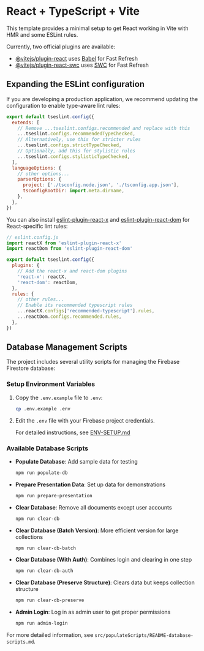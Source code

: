 # React + TypeScript + Vite

This template provides a minimal setup to get React working in Vite with HMR and some ESLint rules.

Currently, two official plugins are available:

- [@vitejs/plugin-react](https://github.com/vitejs/vite-plugin-react/blob/main/packages/plugin-react) uses [Babel](https://babeljs.io/) for Fast Refresh
- [@vitejs/plugin-react-swc](https://github.com/vitejs/vite-plugin-react/blob/main/packages/plugin-react-swc) uses [SWC](https://swc.rs/) for Fast Refresh

## Expanding the ESLint configuration

If you are developing a production application, we recommend updating the configuration to enable type-aware lint rules:

```js
export default tseslint.config({
  extends: [
    // Remove ...tseslint.configs.recommended and replace with this
    ...tseslint.configs.recommendedTypeChecked,
    // Alternatively, use this for stricter rules
    ...tseslint.configs.strictTypeChecked,
    // Optionally, add this for stylistic rules
    ...tseslint.configs.stylisticTypeChecked,
  ],
  languageOptions: {
    // other options...
    parserOptions: {
      project: ['./tsconfig.node.json', './tsconfig.app.json'],
      tsconfigRootDir: import.meta.dirname,
    },
  },
})
```

You can also install [eslint-plugin-react-x](https://github.com/Rel1cx/eslint-react/tree/main/packages/plugins/eslint-plugin-react-x) and [eslint-plugin-react-dom](https://github.com/Rel1cx/eslint-react/tree/main/packages/plugins/eslint-plugin-react-dom) for React-specific lint rules:

```js
// eslint.config.js
import reactX from 'eslint-plugin-react-x'
import reactDom from 'eslint-plugin-react-dom'

export default tseslint.config({
  plugins: {
    // Add the react-x and react-dom plugins
    'react-x': reactX,
    'react-dom': reactDom,
  },
  rules: {
    // other rules...
    // Enable its recommended typescript rules
    ...reactX.configs['recommended-typescript'].rules,
    ...reactDom.configs.recommended.rules,
  },
})
```

## Database Management Scripts

The project includes several utility scripts for managing the Firebase Firestore database:

### Setup Environment Variables

1. Copy the `.env.example` file to `.env`:
   ```bash
   cp .env.example .env
   ```

2. Edit the `.env` file with your Firebase project credentials.

   For detailed instructions, see [ENV-SETUP.md](ENV-SETUP.md)

### Available Database Scripts

- **Populate Database**: Add sample data for testing
  ```bash
  npm run populate-db
  ```

- **Prepare Presentation Data**: Set up data for demonstrations
  ```bash
  npm run prepare-presentation
  ```

- **Clear Database**: Remove all documents except user accounts
  ```bash
  npm run clear-db
  ```

- **Clear Database (Batch Version)**: More efficient version for large collections
  ```bash
  npm run clear-db-batch
  ```

- **Clear Database (With Auth)**: Combines login and clearing in one step
  ```bash
  npm run clear-db-auth
  ```

- **Clear Database (Preserve Structure)**: Clears data but keeps collection structure
  ```bash
  npm run clear-db-preserve
  ```

- **Admin Login**: Log in as admin user to get proper permissions
  ```bash
  npm run admin-login
  ```

For more detailed information, see `src/populateScripts/README-database-scripts.md`.
